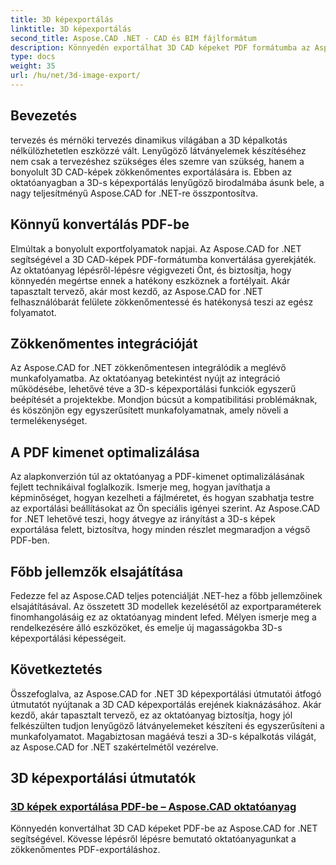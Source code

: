 ```yaml
---
title: 3D képexportálás
linktitle: 3D képexportálás
second_title: Aspose.CAD .NET - CAD és BIM fájlformátum
description: Könnyedén exportálhat 3D CAD képeket PDF formátumba az Aspose.CAD for .NET segítségével. Kövesse oktatóanyagainkat a zökkenőmentes PDF konvertáláshoz. Ismerje meg a hatékony 3D képexportálási technikákat.
type: docs
weight: 35
url: /hu/net/3d-image-export/
---
```


## Bevezetés

tervezés és mérnöki tervezés dinamikus világában a 3D képalkotás nélkülözhetetlen eszközzé vált. Lenyűgöző látványelemek készítéséhez nem csak a tervezéshez szükséges éles szemre van szükség, hanem a bonyolult 3D CAD-képek zökkenőmentes exportálására is. Ebben az oktatóanyagban a 3D-s képexportálás lenyűgöző birodalmába ásunk bele, a nagy teljesítményű Aspose.CAD for .NET-re összpontosítva.

## Könnyű konvertálás PDF-be

Elmúltak a bonyolult exportfolyamatok napjai. Az Aspose.CAD for .NET segítségével a 3D CAD-képek PDF-formátumba konvertálása gyerekjáték. Az oktatóanyag lépésről-lépésre végigvezeti Önt, és biztosítja, hogy könnyedén megértse ennek a hatékony eszköznek a fortélyait. Akár tapasztalt tervező, akár most kezdő, az Aspose.CAD for .NET felhasználóbarát felülete zökkenőmentessé és hatékonysá teszi az egész folyamatot.

## Zökkenőmentes integrációját

Az Aspose.CAD for .NET zökkenőmentesen integrálódik a meglévő munkafolyamatba. Az oktatóanyag betekintést nyújt az integráció működésébe, lehetővé téve a 3D-s képexportálási funkciók egyszerű beépítését a projektekbe. Mondjon búcsút a kompatibilitási problémáknak, és köszönjön egy egyszerűsített munkafolyamatnak, amely növeli a termelékenységet.

## A PDF kimenet optimalizálása

Az alapkonverzión túl az oktatóanyag a PDF-kimenet optimalizálásának fejlett technikáival foglalkozik. Ismerje meg, hogyan javíthatja a képminőséget, hogyan kezelheti a fájlméretet, és hogyan szabhatja testre az exportálási beállításokat az Ön speciális igényei szerint. Az Aspose.CAD for .NET lehetővé teszi, hogy átvegye az irányítást a 3D-s képek exportálása felett, biztosítva, hogy minden részlet megmaradjon a végső PDF-ben.

## Főbb jellemzők elsajátítása

Fedezze fel az Aspose.CAD teljes potenciálját .NET-hez a főbb jellemzőinek elsajátításával. Az összetett 3D modellek kezelésétől az exportparaméterek finomhangolásáig ez az oktatóanyag mindent lefed. Mélyen ismerje meg a rendelkezésére álló eszközöket, és emelje új magasságokba 3D-s képexportálási képességeit.

## Következtetés

Összefoglalva, az Aspose.CAD for .NET 3D képexportálási útmutatói átfogó útmutatót nyújtanak a 3D CAD képexportálás erejének kiaknázásához. Akár kezdő, akár tapasztalt tervező, ez az oktatóanyag biztosítja, hogy jól felkészülten tudjon lenyűgöző látványelemeket készíteni és egyszerűsíteni a munkafolyamatot. Magabiztosan magáévá teszi a 3D-s képalkotás világát, az Aspose.CAD for .NET szakértelmétől vezérelve.
## 3D képexportálási útmutatók
### [3D képek exportálása PDF-be – Aspose.CAD oktatóanyag](./exporting-3d-images-to-pdf/)
Könnyedén konvertálhat 3D CAD képeket PDF-be az Aspose.CAD for .NET segítségével. Kövesse lépésről lépésre bemutató oktatóanyagunkat a zökkenőmentes PDF-exportáláshoz.